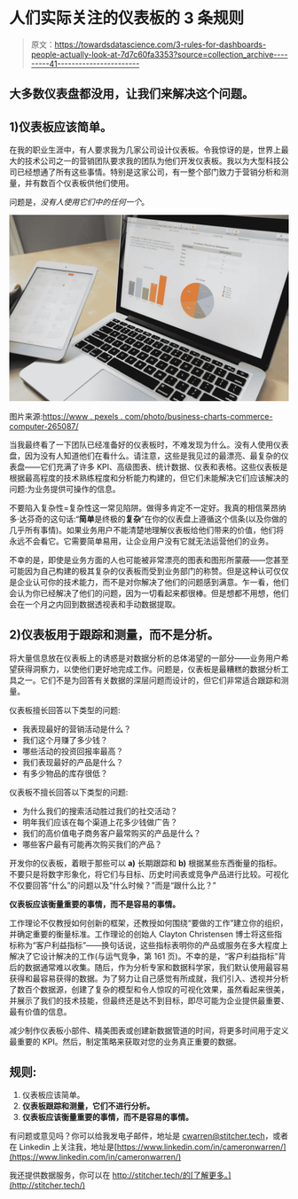 # 人们实际关注的仪表板的 3 条规则

> 原文：<https://towardsdatascience.com/3-rules-for-dashboards-people-actually-look-at-7d7c60fa3353?source=collection_archive---------41----------------------->

## 大多数仪表盘都没用，让我们来解决这个问题。

## 1)仪表板应该简单。

在我的职业生涯中，有人要求我为几家公司设计仪表板。令我惊讶的是，世界上最大的技术公司之一的营销团队要求我的团队为他们开发仪表板。我以为大型科技公司已经想通了所有这些事情。特别是这家公司，有一整个部门致力于营销分析和测量，并有数百个仪表板供他们使用。

问题是，*没有人使用它们中的任何一个*。

![](img/3fe46061c6c3c941c59f4a01e5b71091.png)

图片来源:[https://www . pexels . com/photo/business-charts-commerce-computer-265087/](https://www.pexels.com/photo/business-charts-commerce-computer-265087/)

当我最终看了一下团队已经准备好的仪表板时，不难发现为什么。没有人使用仪表盘，因为没有人知道他们在看什么。请注意，这些是我见过的最漂亮、最复杂的仪表盘——它们充满了许多 KPI、高级图表、统计数据、仪表和表格。这些仪表板是根据最高程度的技术熟练程度和分析能力构建的，但它们未能解决它们应该解决的问题:为业务提供可操作的信息。

不要陷入复杂性=复杂性这一常见陷阱。做得多肯定不一定好。我真的相信莱昂纳多·达芬奇的这句话:“**简单**是终极的**复杂**”在你的仪表盘上遵循这个信条(以及你做的几乎所有事情)。如果业务用户不能清楚地理解仪表板给他们带来的价值，他们将永远不会看它。它需要简单易用，让企业用户没有它就无法运营他们的业务。

不幸的是，即使是业务方面的人也可能被非常漂亮的图表和图形所蒙蔽——您甚至可能因为自己构建的极其复杂的仪表板而受到业务部门的称赞。但是这种认可仅仅是企业认可你的技术能力，而不是对你解决了他们的问题感到满意。乍一看，他们会认为你已经解决了他们的问题，因为一切看起来都很棒。但是想都不用想，他们会在一个月之内回到数据透视表和手动数据提取。

## 2)仪表板用于跟踪和测量，而不是分析。

将大量信息放在仪表板上的诱惑是对数据分析的总体渴望的一部分——业务用户希望获得洞察力，以使他们更好地完成工作。问题是，仪表板是最糟糕的数据分析工具之一。它们不是为回答有关数据的深层问题而设计的，但它们非常适合跟踪和测量。

仪表板擅长回答以下类型的问题:

*   我表现最好的营销活动是什么？
*   我们这个月赚了多少钱？
*   哪些活动的投资回报率最高？
*   我们表现最好的产品是什么？
*   有多少物品的库存很低？

仪表板不擅长回答以下类型的问题:

*   为什么我们的搜索活动胜过我们的社交活动？
*   明年我们应该在每个渠道上花多少钱做广告？
*   我们的高价值电子商务客户最常购买的产品是什么？
*   哪些客户最有可能再次购买我们的产品？

开发你的仪表板，着眼于那些可以 **a)** 长期跟踪和 **b)** 根据某些东西衡量的指标。不要只是将数字形象化，将它们与目标、历史时间表或竞争产品进行比较。可视化不仅要回答“什么”的问题以及“什么时候？”而是“跟什么比？”

**仪表板应该衡量重要的事情，而不是容易的事情。**

工作理论不仅教授如何创新的框架，还教授如何围绕“要做的工作”建立你的组织，并确定重要的衡量标准。工作理论的创始人 Clayton Christensen 博士将这些指标称为“客户利益指标”——换句话说，这些指标表明你的产品或服务在多大程度上解决了它设计解决的工作(与运气竞争，第 161 页)。不幸的是，“客户利益指标”背后的数据通常难以收集。随后，作为分析专家和数据科学家，我们默认使用最容易获得和最容易获得的数据。为了努力让自己感觉有所成就，我们引入、透视并分析了数百个数据源，创建了复杂的模型和令人惊叹的可视化效果，虽然看起来很美，并展示了我们的技术技能，但最终还是达不到目标，即尽可能为企业提供最重要、最有价值的信息。

减少制作仪表板小部件、精美图表或创建新数据管道的时间，将更多时间用于定义最重要的 KPI。然后，制定策略来获取对您的业务真正重要的数据。

## 规则:

1.  仪表板应该简单。
2.  **仪表板跟踪和测量，它们不进行分析。**
3.  **仪表板应该衡量重要的事情，而不是容易的事情。**

有问题或意见吗？你可以给我发电子邮件，地址是 cwarren@stitcher.tech，或者在 Linkedin 上关注我，地址是[https://www.linkedin.com/in/cameronwarren/](https://www.linkedin.com/in/cameronwarren/)

我还提供数据服务，你可以在 http://stitcher.tech/的[了解更多。](http://stitcher.tech/)